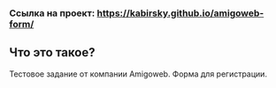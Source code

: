 ### Ссылка на проект: https://kabirsky.github.io/amigoweb-form/

## Что это такое?
 Тестовое задание от компании Amigoweb. Форма для регистрации.
